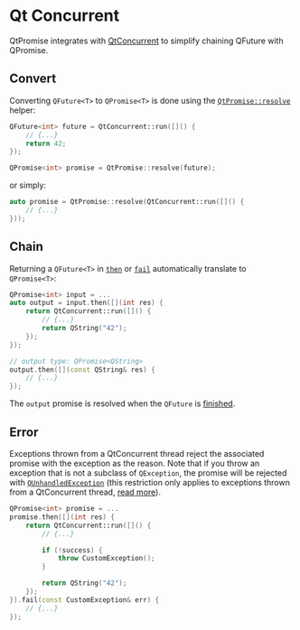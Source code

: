 # Qt Concurrent

QtPromise integrates with [QtConcurrent](https://doc.qt.io/qt-5/qtconcurrent-index.html) to simplify
chaining QFuture with QPromise.

## Convert

Converting `QFuture<T>` to `QPromise<T>` is done using the [`QtPromise::resolve`](helpers/resolve.md)
helper:

```cpp
QFuture<int> future = QtConcurrent::run([]() {
    // {...}
    return 42;
});

QPromise<int> promise = QtPromise::resolve(future);
```

or simply:

```cpp
auto promise = QtPromise::resolve(QtConcurrent::run([]() {
    // {...}
}));
```

## Chain

Returning a `QFuture<T>` in [`then`](qpromise/then.md)  or [`fail`](qpromise/fail.md) automatically
translate to `QPromise<T>`:

```cpp
QPromise<int> input = ...
auto output = input.then([](int res) {
    return QtConcurrent::run([]() {
        // {...}
        return QString("42");
    });
});

// output type: QPromise<QString>
output.then([](const QString& res) {
    // {...}
});
```

The `output` promise is resolved when the `QFuture` is [finished](https://doc.qt.io/qt-5/qfuture.html#isFinished).

## Error

Exceptions thrown from a QtConcurrent thread reject the associated promise with the exception as the
reason. Note that if you throw an exception that is not a subclass of `QException`, the promise will
be rejected with [`QUnhandledException`](https://doc.qt.io/qt-5/qunhandledexception.html#details)
(this restriction only applies to exceptions thrown from a QtConcurrent thread,
[read more](https://doc.qt.io/qt-5/qexception.html#details)).

```cpp
QPromise<int> promise = ...
promise.then([](int res) {
    return QtConcurrent::run([]() {
        // {...}

        if (!success) {
            throw CustomException();
        }

        return QString("42");
    });
}).fail(const CustomException& err) {
    // {...}
});
```
